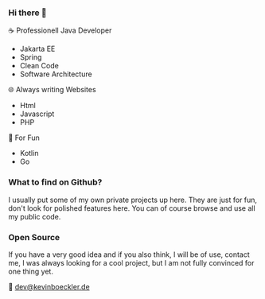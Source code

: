 ### Hi there 👋

☕ Professionell Java Developer
- Jakarta EE
- Spring
- Clean Code
- Software Architecture

🌐 Always writing Websites
- Html
- Javascript
- PHP

🐬 For Fun
- Kotlin
- Go

### What to find on Github?

I usually put some of my own private projects up here. They are just for fun, don't look for polished features here. You can of course browse and use all my public code.

### Open Source

If you have a very good idea and if you also think, I will be of use, contact me, I was always looking for a cool project, but I am not fully convinced for one thing yet.

📧 dev@kevinboeckler.de

<!--
**fraxxor/fraxxor** is a ✨ _special_ ✨ repository because its `README.md` (this file) appears on your GitHub profile.

Here are some ideas to get you started:

- 🔭 I’m currently working on ...
- 🌱 I’m currently learning ...
- 👯 I’m looking to collaborate on ...
- 🤔 I’m looking for help with ...
- 💬 Ask me about ...
- 📫 How to reach me: ...
- 😄 Pronouns: ...
- ⚡ Fun fact: ...
-->
